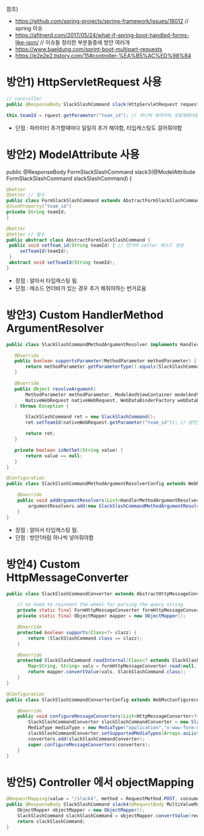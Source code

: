 참조)
- https://github.com/spring-projects/spring-framework/issues/18012 // spring 이슈
- https://afitnerd.com/2017/05/24/what-if-spring-boot-handled-forms-like-json/ // 이슈들 정리한 부분들중에 방안 여러개
- https://www.baeldung.com/sprint-boot-multipart-requests
- https://e2e2e2.tistory.com/15#controller-%EA%B5%AC%ED%98%84

# 방안1) HttpServletRequest 사용
```java
// controller
public @ResponseBody SlackSlashCommand slack(HttpServletRequest request) { 
```
```java
this.teamId = rquest.getParameter("team_id"); // 하나씩 파라미터 셋팅해줘야함
```
- 단점 : 파라미터 추가할때마다 일일히 추가 해야함, 타입캐스팅도 걸어줘야함

# 방안2) ModelAttribute 사용
 public @ResponseBody FormSlackSlashCommand slack3(@ModelAttribute FormSlackSlashCommand slackSlashCommand) {
  ```java
 @Getter
 @Setter // 필수
 public class FormSlackSlashCommand extends AbstractFormSlackSlashCommand {
  @JsonProperty("team_id")
  private String teamId;
}
 ```
 ```java
 @Getter
 @Setter // 필수
public abstract class AbstractFormSlackSlashCommand {
  public void setTeam_id(String teamId) { // 언더바 setter 메소드 생성
      setTeamId(teamId);
  }
  abstract void setTeamId(String teamId);
}
 ```
 - 장점 : 알아서 타입캐스팅 됨.
 - 단점 : 메소드 언더바가 있는 경우 추가 해줘야하는 번거로움
 
 # 방안3) Custom HandlerMethod ArgumentResolver
 ```java
 public class SlackSlashCommandMethodArgumentResolver implements HandlerMethodArgumentResolver {

    @Override
    public boolean supportsParameter(MethodParameter methodParameter) {
        return methodParameter.getParameterType().equals(SlackSlashCommand.class);
    }

    @Override
    public Object resolveArgument(
        MethodParameter methodParameter, ModelAndViewContainer modelAndViewContainer,
        NativeWebRequest nativeWebRequest, WebDataBinderFactory webDataBinderFactory
    ) throws Exception {

        SlackSlashCommand ret = new SlackSlashCommand();
        ret.setTeamId(nativeWebRequest.getParameter("team_id")); // 방안1처럼 또 걸어줘야함

        return ret;
    }

    private boolean isNotSet(String value) {
        return value == null;
    }
}
```
```java
@Configuration
public class SlackSlashCommandMethodArgumentResolverConfig extends WebMvcConfigurerAdapter {

    @Override
    public void addArgumentResolvers(List<HandlerMethodArgumentResolver> argumentResolvers) {
        argumentResolvers.add(new SlackSlashCommandMethodArgumentResolver());
    }
}
```
 - 장점 : 알아서 타입캐스팅 됨.
 - 단점 : 방안1처럼 하나씩 넣어줘야함

# 방안4) Custom HttpMessageConverter
```java
public class SlackSlashCommandConverter extends AbstractHttpMessageConverter<SlackSlashCommand> {

    // no need to reinvent the wheel for parsing the query string
    private static final FormHttpMessageConverter formHttpMessageConverter = new FormHttpMessageConverter();
    private static final ObjectMapper mapper = new ObjectMapper();

    @Override
    protected boolean supports(Class<?> clazz) {
        return (SlackSlashCommand.class == clazz);
    }

    @Override
    protected SlackSlashCommand readInternal(Class<? extends SlackSlashCommand> clazz, HttpInputMessage inputMessage) throws IOException, HttpMessageNotReadableException {
        Map<String, String> vals = formHttpMessageConverter.read(null, inputMessage).toSingleValueMap();
        return mapper.convertValue(vals, SlackSlashCommand.class);
    }
}
```
```java
@Configuration
public class SlackSlashCommandConverterConfig extends WebMvcConfigurerAdapter {

    @Override
    public void configureMessageConverters(List<HttpMessageConverter<?>> converters) {
        SlackSlashCommandConverter slackSlashCommandConverter = new SlackSlashCommandConverter();
        MediaType mediaType = new MediaType("application","x-www-form-urlencoded", Charset.forName("UTF-8"));
        slackSlashCommandConverter.setSupportedMediaTypes(Arrays.asList(mediaType));
        converters.add(slackSlashCommandConverter);
        super.configureMessageConverters(converters);
    }
}
```

# 방안5) Controller 에서 objectMapping
```java
@RequestMapping(value = "/slack4", method = RequestMethod.POST, consumes = MediaType.APPLICATION_FORM_URLENCODED_VALUE, produces = MediaType.APPLICATION_JSON_VALUE)
public @ResponseBody SlackSlashCommand slack4(@RequestBody MultiValueMap<String, String> reqMap, @RequestHeader("content-type") String contentType) {
    ObjectMapper objectMapper = new ObjectMapper();
    SlackSlashCommand slackSlashCommand = objectMapper.convertValue(reqMap.toSingleValueMap(), SlackSlashCommand.class);
    return slackSlashCommand;
}
```
